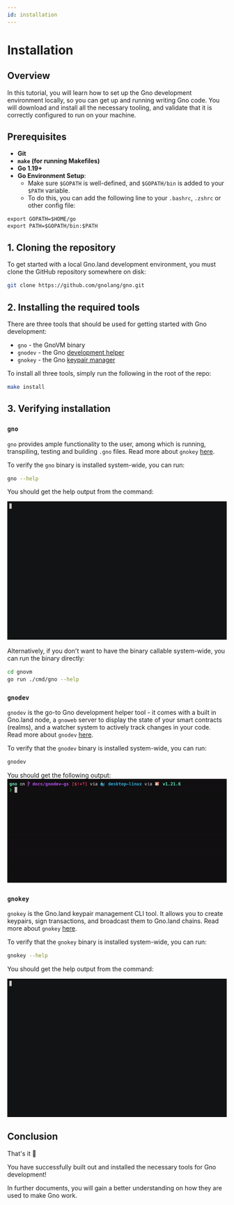 ```yaml
---
id: installation
---
```


# Installation

## Overview
In this tutorial, you will learn how to set up the Gno development environment 
locally, so you can get up and running writing Gno code. You will download and 
install all the necessary tooling, and validate that it is correctly configured
to run on your machine.

## Prerequisites
- **Git**
- **`make` (for running Makefiles)**
- **Go 1.19+**
- **Go Environment Setup**:
  - Make sure `$GOPATH` is well-defined, and `$GOPATH/bin` is added to your `$PATH` variable.
  - To do this, you can add the following line to your `.bashrc`, `.zshrc` or other config file:
```
export GOPATH=$HOME/go
export PATH=$GOPATH/bin:$PATH
```

## 1. Cloning the repository
To get started with a local Gno.land development environment, you must clone the
GitHub repository somewhere on disk:

```bash
git clone https://github.com/gnolang/gno.git
```

## 2. Installing the required tools 

There are three tools that should be used for getting started with Gno development:
- `gno` - the GnoVM binary
- `gnodev` - the Gno [development helper](../../gno-tooling/cli/gnodev.md)
- `gnokey` - the Gno [keypair manager](working-with-key-pairs.md)

To install all three  tools, simply run the following in the root of the repo:
```bash
make install
```

## 3. Verifying installation 

### `gno`
`gno` provides ample functionality to the user, among which is running,
transpiling, testing and building `.gno` files. Read more
about `gnokey` [here](../../gno-tooling/cli/gno.md).

To verify the `gno` binary is installed system-wide, you can run:

```bash
gno --help
```

You should get the help output from the command:

![gno help](../../assets/getting-started/local-setup/local-setup/gno-help.gif)

Alternatively, if you don't want to have the binary callable system-wide, you 
can run the binary directly:

```bash
cd gnovm
go run ./cmd/gno --help
```

### `gnodev`
`gnodev` is the go-to Gno development helper tool - it comes with a built in 
Gno.land node, a `gnoweb` server to display the state of your smart contracts 
(realms), and a watcher system to actively track changes in your code. Read more
about `gnodev` [here](../../gno-tooling/cli/gnodev.md).

To verify that the `gnodev` binary is installed system-wide, you can run:

```bash
gnodev
```

You should get the following output:
![gnodev](../../assets/getting-started/local-setup/local-setup/gnodev.gif)


### `gnokey`

`gnokey` is the Gno.land keypair management CLI tool. It allows you to create
keypairs, sign transactions, and broadcast them to Gno.land chains. Read more
about `gnokey` [here](../../gno-tooling/cli/gnokey.md).

To verify that the `gnokey` binary is installed system-wide, you can run:

```bash
gnokey --help
```

You should get the help output from the command:

![gnokey help](../../assets/getting-started/local-setup/local-setup/gnokey-help.gif)

## Conclusion

That's it 🎉

You have successfully built out and installed the necessary tools for Gno
development!

In further documents, you will gain a better understanding on how they are used
to make Gno work.
